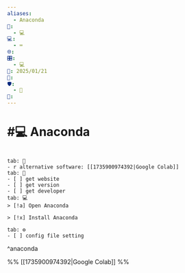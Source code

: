 ```yaml
---
aliases:
  - Anaconda
📁:
  - 💻
💻:
  - ⌨️
🌐: 
🎛️:
  - 💻
📅: 2025/01/21
🔀: 
🛡️:
  - 🐍
👤:
---
```

# #💻 Anaconda

```tabs

tab: 🔀
- r alternative software: [[1735900974392|Google Colab]]
tab: 📝
- [ ] get website
- [ ] get version
- [ ] get developer
tab: 💻
> [!a] Open Anaconda

> [!x] Install Anaconda

tab: ⚙️
- [ ] config file setting

```

^anaconda

%%
[[1735900974392|Google Colab]]
%%